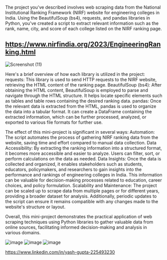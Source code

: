 The project you've described involves web scraping data from the National Institutional Ranking Framework (NIRF) website for engineering colleges in India. Using the BeautifulSoup (bs4), requests, and pandas libraries in Python, you've created a script to extract relevant information such as the rank, name, city, and score of each college listed on the NIRF ranking page.

## https://www.nirfindia.org/2023/EngineeringRanking.html
![Screenshot (11)](https://github.com/yash733/NIRf_data_Web_Scraping/assets/100533686/82c37ad3-4854-4975-b7f7-bd7598a3e74e)

Here's a brief overview of how each library is utilized in the project:
requests: This library is used to send HTTP requests to the NIRF website, retrieving the HTML content of the ranking page.
BeautifulSoup (bs4): After obtaining the HTML content, BeautifulSoup is employed to parse and navigate through the HTML structure. It helps locate specific elements such as tables and table rows containing the desired ranking data.
pandas: Once the relevant data is extracted from the HTML, pandas is used to organize the data into a tabular format. It can create a DataFrame containing the extracted information, which can be further processed, analyzed, or exported to various file formats for further use.

The effect of this mini-project is significant in several ways:
Automation: The script automates the process of gathering NIRF ranking data from the website, saving time and effort compared to manual data collection.
Data Accessibility: By extracting the ranking information into a structured format, it becomes more accessible and easier to analyze. Users can filter, sort, or perform calculations on the data as needed.
Data Insights: Once the data is collected and organized, it enables stakeholders such as students, educators, policymakers, and researchers to gain insights into the performance and rankings of engineering colleges in India. This information can be valuable for decision-making processes related to education, career choices, and policy formulation.
Scalability and Maintenance: The project can be scaled up to scrape data from multiple pages or for different years, providing a broader dataset for analysis. Additionally, periodic updates to the script can ensure it remains compatible with any changes made to the website's structure or layout.

Overall, this mini-project demonstrates the practical application of web scraping techniques using Python libraries to gather valuable data from online sources, facilitating informed decision-making and analysis in various domains.

![image](https://github.com/yash733/NIRf_data_Web_Scraping/assets/100533686/d43baa62-2692-4760-ba9a-013daf84ab18)
![image](https://github.com/yash733/NIRf_data_Web_Scraping/assets/100533686/b30e99d7-268f-4fe3-a140-b3b1732c9d8b)
![image](https://github.com/yash733/NIRf_data_Web_Scraping/assets/100533686/68e16045-f3f4-4f24-9cbf-30908002a52d)


https://www.linkedin.com/in/yash-gupta-225493230
